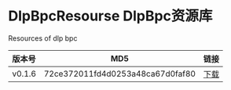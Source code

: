 # DlpBpcResourse DlpBpc资源库
Resources of dlp bpc 

|版本号    |MD5                               |链接                                       |
|:---      | ---                              | ---                                       |
|v0.1.6    |72ce372011fd4d0253a48ca67d0faf80  |[下载](./src/v0.1.6/release.rar)           |
